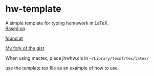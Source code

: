 hw-template
===========

A simple template for typing homework in LaTeX.  
 [Based on](https://gist.github.com/jhwilson/1278588)
 
 [found at](http://tex.stackexchange.com/questions/31183/class-file-for-homework-assignments)

[My fork of the gist](https://gist.github.com/bcomnes/5155397)

When using mactex, place jhwhw.cls in
`~/Library/texmf/tex/latex/`

use the template.tex file as an example of how to use.